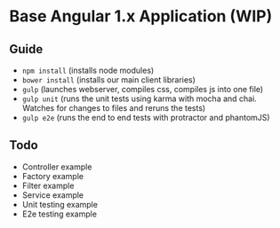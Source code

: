 # Base Angular 1.x Application (WIP)

## Guide
* `npm install` (installs node modules)
* `bower install` (installs our main client libraries)
* `gulp` (launches webserver, compiles css, compiles js into one file)
* `gulp unit` (runs the unit tests using karma with mocha and chai. Watches for changes to files and reruns the tests)
* `gulp e2e` (runs the end to end tests with protractor and phantomJS)

## Todo
* Controller example
* Factory example
* Filter example
* Service example
* Unit testing example
* E2e testing example
